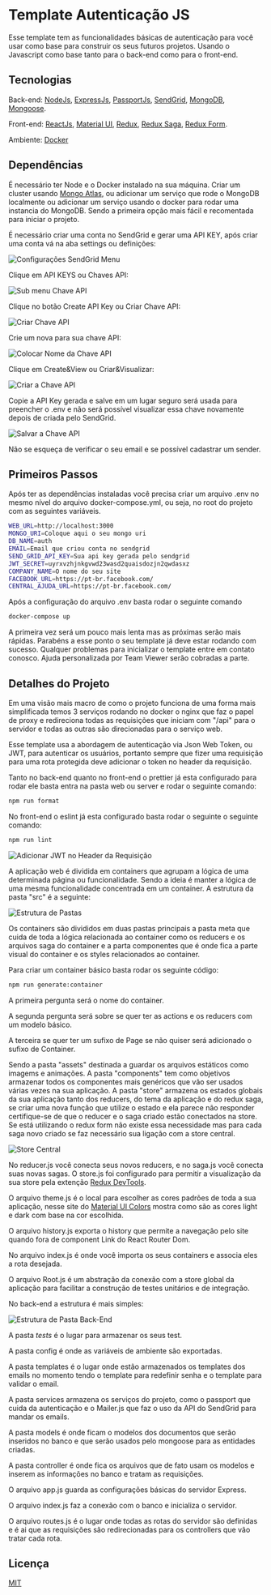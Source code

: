 # Template Autenticação JS

Esse template tem as funcionalidades básicas de autenticação para você usar como base para construir os seus futuros projetos. Usando o Javascript como base tanto para o back-end como para o front-end.

## Tecnologias

Back-end: [NodeJs](https://nodejs.org/), [ExpressJs](https://expressjs.com/), [PassportJs](http://www.passportjs.org/), [SendGrid](https://sendgrid.com/docs/), [MongoDB](https://www.mongodb.com/), [Mongoose](https://mongoosejs.com/).

Front-end: [ReactJs](https://reactjs.org/), [Material UI](https://material-ui.com/), [Redux](https://redux.js.org/), [Redux Saga](https://redux-saga.js.org/), [Redux Form](https://redux-form.com).

Ambiente: [Docker](https://www.docker.com/)

## Dependências

É necessário ter Node e o Docker instalado na sua máquina. Criar um cluster usando [Mongo Atlas](https://www.mongodb.com/cloud/atlas), ou adicionar um serviço que rode o MongoDB localmente ou adicionar um serviço usando o docker para rodar uma instancia do MongoDB. Sendo a primeira opção mais fácil e recomentada para iniciar o projeto.

É necessário criar uma conta no SendGrid e gerar uma API KEY, após criar uma conta vá na aba settings ou definições:

![Configurações SendGrid Menu](.github/README04.png)

Clique em API KEYS ou Chaves API:

![Sub menu Chave API](.github/README05.png)

Clique no botão Create API Key ou Criar Chave API:

![Criar Chave API](.github/README06.png)

Crie um nova para sua chave API:

![Colocar Nome da Chave API](.github/README07.png)

Clique em Create&View ou Criar&Visualizar:

![Criar a Chave API](.github/README08.png)

Copie a API Key gerada e salve em um lugar seguro será usada para preencher o .env e não será possível visualizar essa chave novamente depois de criada pelo SendGrid.

![Salvar a Chave API](.github/README09.png)

Não se esqueça de verificar o seu email e se possível cadastrar um sender.

## Primeiros Passos

Após ter as dependências instaladas você precisa criar um arquivo .env no mesmo nível do arquivo docker-compose.yml, ou seja, no root do projeto com as seguintes variáveis.

```bash
WEB_URL=http://localhost:3000
MONGO_URI=Coloque aqui o seu mongo uri
DB_NAME=auth
EMAIL=Email que criou conta no sendgrid
SEND_GRID_API_KEY=Sua api key gerada pelo sendgrid
JWT_SECRET=uyrxvzhjnkgvwd23wasd2quaisdozjn2qwdasxz
COMPANY_NAME=O nome do seu site
FACEBOOK_URL=https://pt-br.facebook.com/
CENTRAL_AJUDA_URL=https://pt-br.facebook.com/
```

Após a configuração do arquivo .env basta rodar o seguinte comando

```bash
docker-compose up
```

A primeira vez será um pouco mais lenta mas as próximas serão mais rápidas. Parabéns a esse ponto o seu template já deve estar rodando com sucesso. Qualquer problemas para inicializar o template entre em contato conosco. Ajuda personalizada por Team Viewer serão cobradas a parte.

## Detalhes do Projeto

Em uma visão mais macro de como o projeto funciona de uma forma mais simplificada temos 3 serviços rodando no docker o nginx que faz o papel de proxy e redireciona todas as requisições que iniciam com "/api" para o servidor e todas as outras são direcionadas para o serviço web.

Esse template usa a abordagem de autenticação via Json Web Token, ou JWT, para autenticar os usuários, portanto sempre que fizer uma requisição para uma rota protegida deve adicionar o token no header da requisição.

Tanto no back-end quanto no front-end o prettier já esta configurado para rodar ele basta entra na pasta web ou server e rodar o seguinte comando:

```bash
npm run format
```

No front-end o eslint já esta configurado basta rodar o seguinte o seguinte comando:

```bash
npm run lint
```

![Adicionar JWT no Header da Requisição](.github/README01.png)

A aplicação web é dividida em containers que agrupam a lógica de uma determinada página ou funcionalidade. Sendo a ideia é manter a lógica de uma mesma funcionalidade concentrada em um container. A estrutura da pasta "src" é a seguinte:

![Estrutura de Pastas](.github/README02.png)

Os containers são divididos em duas pastas principais a pasta meta que cuida de toda a lógica relacionada ao container como os reducers e os arquivos saga do container e a parta componentes que é onde fica a parte visual do container e os styles relacionados ao container.

Para criar um container básico basta rodar os seguinte código:

```bash
npm run generate:container
```

A primeira pergunta será o nome do container.

A segunda pergunta será sobre se quer ter as actions e os reducers com um modelo básico.

A terceira se quer ter um sufixo de Page se não quiser será adicionado o sufixo de Container.

Sendo a pasta "assets" destinada a guardar os arquivos estáticos como imagems e animações. A pasta "components" tem como objetivos armazenar todos os componentes mais genéricos que vão ser usados várias vezes na sua aplicação. A pasta "store" armazena os estados globais da sua aplicação tanto dos reducers, do tema da aplicação e do redux saga, se criar uma nova função que utilize o estado e ela parece não responder certifique-se de que o reducer e o saga criado estão conectados na store. Se está utilizando o redux form não existe essa necessidade mas para cada saga novo criado se faz necessário sua ligação com a store central.

![Store Central](.github/README03.png)

No reducer.js você conecta seus novos reducers, e no saga.js você conecta suas novas sagas. O store.js foi configurado para permitir a visualização da sua store pela extenção [Redux DevTools](https://chrome.google.com/webstore/detail/redux-devtools/lmhkpmbekcpmknklioeibfkpmmfibljd).

O arquivo theme.js é o local para escolher as cores padrões de toda a sua aplicação, nesse site do [Material UI Colors](https://material.io/resources/color/#!/?view.left=0&view.right=0&primary.color=3F51B5&secondary.color=F44336) mostra como são as cores light e dark com base na cor escolhida.

O arquivo history.js exporta o history que permite a navegação pelo site quando fora de component Link do React Router Dom.

No arquivo index.js é onde você importa os seus containers e associa eles a rota desejada.

O arquivo Root.js é um abstração da conexão com a store global da aplicação para facilitar a construção de testes unitários e de integração.

No back-end a estrutura é mais simples:

![Estrutura de Pasta Back-End](.github/README10.png)

A pasta _tests_ é o lugar para armazenar os seus test.

A pasta config é onde as variáveis de ambiente são exportadas.

A pasta templates é o lugar onde estão armazenados os templates dos emails no momento tendo o template para redefinir senha e o template para validar o email.

A pasta services armazena os serviços do projeto, como o passport que cuida da autenticação e o Mailer.js que faz o uso da API do SendGrid para mandar os emails.

A pasta models é onde ficam o modelos dos documentos que serão inseridos no banco e que serão usados pelo mongoose para as entidades criadas.

A pasta controller é onde fica os arquivos que de fato usam os modelos e inserem as informações no banco e tratam as requisições.

O arquivo app.js guarda as configurações básicas do servidor Express.

O arquivo index.js faz a conexão com o banco e inicializa o servidor.

O arquivo routes.js é o lugar onde todas as rotas do servidor são definidas e é ai que as requisições são redirecionadas para os controllers que vão tratar cada rota.

## Licença

[MIT](LICENSE)
